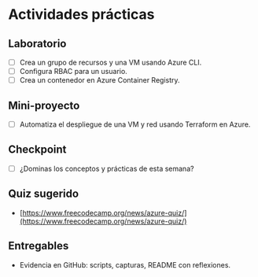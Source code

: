 # Actividades prácticas

## Laboratorio

- [ ] Crea un grupo de recursos y una VM usando Azure CLI.
- [ ] Configura RBAC para un usuario.
- [ ] Crea un contenedor en Azure Container Registry.

## Mini-proyecto

- [ ] Automatiza el despliegue de una VM y red usando Terraform en Azure.

## Checkpoint

- [ ] ¿Dominas los conceptos y prácticas de esta semana?

## Quiz sugerido

- [https://www.freecodecamp.org/news/azure-quiz/](https://www.freecodecamp.org/news/azure-quiz/)

## Entregables

- Evidencia en GitHub: scripts, capturas, README con reflexiones.
